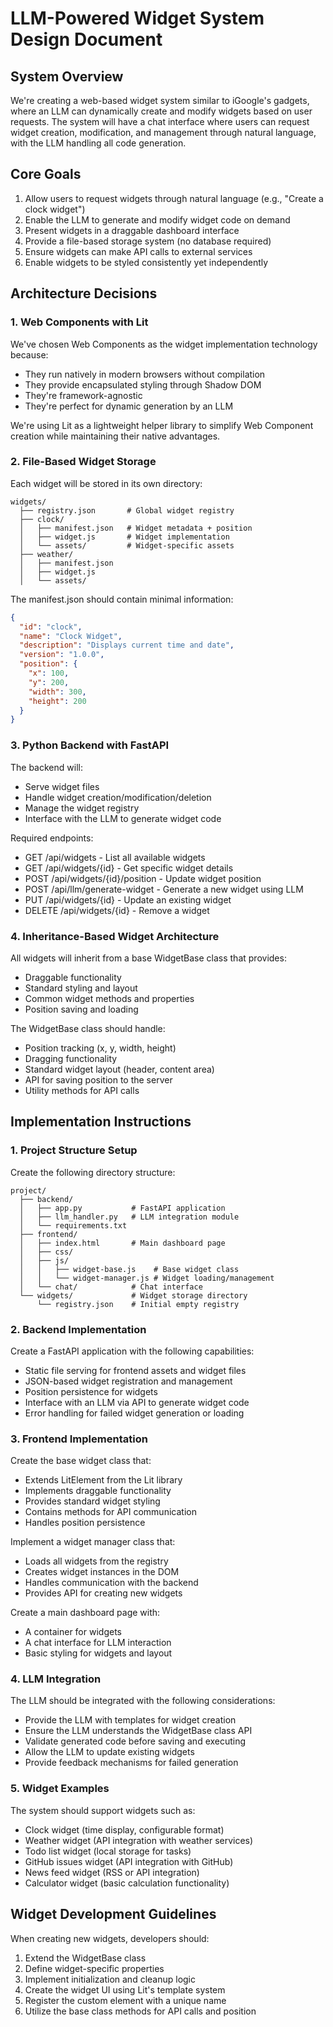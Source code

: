 # LLM-Powered Widget System Design Document

## System Overview

We're creating a web-based widget system similar to iGoogle's gadgets, where an LLM can dynamically create and modify widgets based on user requests. The system will have a chat interface where users can request widget creation, modification, and management through natural language, with the LLM handling all code generation.

## Core Goals

1. Allow users to request widgets through natural language (e.g., "Create a clock widget")
2. Enable the LLM to generate and modify widget code on demand
3. Present widgets in a draggable dashboard interface
4. Provide a file-based storage system (no database required)
5. Ensure widgets can make API calls to external services
6. Enable widgets to be styled consistently yet independently

## Architecture Decisions

### 1. Web Components with Lit

We've chosen Web Components as the widget implementation technology because:
- They run natively in modern browsers without compilation
- They provide encapsulated styling through Shadow DOM
- They're framework-agnostic
- They're perfect for dynamic generation by an LLM

We're using Lit as a lightweight helper library to simplify Web Component creation while maintaining their native advantages.

### 2. File-Based Widget Storage

Each widget will be stored in its own directory:
```
widgets/
  ├── registry.json       # Global widget registry
  ├── clock/
  │   ├── manifest.json   # Widget metadata + position
  │   ├── widget.js       # Widget implementation
  │   └── assets/         # Widget-specific assets
  ├── weather/
  │   ├── manifest.json
  │   ├── widget.js
  │   └── assets/
```

The manifest.json should contain minimal information:

```json
{
  "id": "clock",
  "name": "Clock Widget",
  "description": "Displays current time and date",
  "version": "1.0.0",
  "position": {
    "x": 100, 
    "y": 200,
    "width": 300,
    "height": 200
  }
}
```

### 3. Python Backend with FastAPI

The backend will:
- Serve widget files
- Handle widget creation/modification/deletion
- Manage the widget registry
- Interface with the LLM to generate widget code

Required endpoints:
- GET /api/widgets - List all available widgets
- GET /api/widgets/{id} - Get specific widget details
- POST /api/widgets/{id}/position - Update widget position
- POST /api/llm/generate-widget - Generate a new widget using LLM
- PUT /api/widgets/{id} - Update an existing widget
- DELETE /api/widgets/{id} - Remove a widget

### 4. Inheritance-Based Widget Architecture

All widgets will inherit from a base WidgetBase class that provides:
- Draggable functionality
- Standard styling and layout
- Common widget methods and properties
- Position saving and loading

The WidgetBase class should handle:
- Position tracking (x, y, width, height)
- Dragging functionality
- Standard widget layout (header, content area)
- API for saving position to the server
- Utility methods for API calls

## Implementation Instructions

### 1. Project Structure Setup

Create the following directory structure:
```
project/
  ├── backend/
  │   ├── app.py           # FastAPI application
  │   ├── llm_handler.py   # LLM integration module
  │   └── requirements.txt
  ├── frontend/
  │   ├── index.html       # Main dashboard page
  │   ├── css/
  │   ├── js/
  │   │   ├── widget-base.js    # Base widget class
  │   │   └── widget-manager.js # Widget loading/management
  │   └── chat/            # Chat interface
  └── widgets/             # Widget storage directory
      └── registry.json    # Initial empty registry
```

### 2. Backend Implementation

Create a FastAPI application with the following capabilities:
- Static file serving for frontend assets and widget files
- JSON-based widget registration and management
- Position persistence for widgets
- Interface with an LLM via API to generate widget code
- Error handling for failed widget generation or loading

### 3. Frontend Implementation

Create the base widget class that:
- Extends LitElement from the Lit library
- Implements draggable functionality
- Provides standard widget styling
- Contains methods for API communication
- Handles position persistence

Implement a widget manager class that:
- Loads all widgets from the registry
- Creates widget instances in the DOM
- Handles communication with the backend
- Provides API for creating new widgets

Create a main dashboard page with:
- A container for widgets
- A chat interface for LLM interaction
- Basic styling for widgets and layout

### 4. LLM Integration

The LLM should be integrated with the following considerations:
- Provide the LLM with templates for widget creation
- Ensure the LLM understands the WidgetBase class API
- Validate generated code before saving and executing
- Allow the LLM to update existing widgets
- Provide feedback mechanisms for failed generation

### 5. Widget Examples

The system should support widgets such as:
- Clock widget (time display, configurable format)
- Weather widget (API integration with weather services)
- Todo list widget (local storage for tasks)
- GitHub issues widget (API integration with GitHub)
- News feed widget (RSS or API integration)
- Calculator widget (basic calculation functionality)

## Widget Development Guidelines

When creating new widgets, developers should:
1. Extend the WidgetBase class
2. Define widget-specific properties
3. Implement initialization and cleanup logic
4. Create the widget UI using Lit's template system
5. Register the custom element with a unique name
6. Utilize the base class methods for API calls and position
